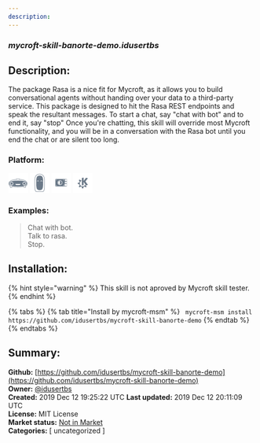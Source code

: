 ```yaml
---
description: 
---
```


### _mycroft-skill-banorte-demo.idusertbs_  
## Description:  
The package Rasa is a nice fit for Mycroft, as it allows you to build conversational agents without handing over your data to a third-party service. This package is designed to hit the Rasa REST endpoints and speak the resultant messages.
To start a chat, say "chat with bot" and to end it, say "stop"
Once you're chatting, this skill will override most Mycroft functionality, and you will be in a conversation with the Rasa bot until you end the chat or are silent too long.  
  
### Platform:  
 ![Mark I](../.gitbook/assets/mark-1-icon.png)  ![Mark II](../.gitbook/assets/mark-2-icon.png)  ![Picroft](../.gitbook/assets/picroft-icon.png)  ![plasmoid](../.gitbook/assets/kde.png)   
### Examples:  
> Chat with bot.  
> Talk to rasa.  
> Stop.  
  
## Installation:  
{% hint style="warning" %}
This skill is not aproved by Mycroft skill tester.
{% endhint %}
    
{% tabs %}
{% tab title="Install by mycroft-msm" %}
``` mycroft-msm install https://github.com/idusertbs/mycroft-skill-banorte-demo```
{% endtab %}
  {% endtabs %}
    
## Summary:  
**Github:** [https://github.com/idusertbs/mycroft-skill-banorte-demo](https://github.com/idusertbs/mycroft-skill-banorte-demo)  
**Owner:** [@idusertbs](https://github.com/idusertbs)  
**Created:** 2019 Dec 12 19:25:22 UTC  **Last updated:** 2019 Dec 12 20:11:09 UTC  
**License:** MIT License  
**Market status:** [Not in Market](https://market.mycroft.ai/skill/)  
**Categories:** [ uncategorized ]   
